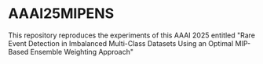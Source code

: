 # AAAI25MIPENS
This repository reproduces the experiments of this AAAI 2025 entitled "Rare Event Detection in Imbalanced Multi-Class Datasets Using an Optimal MIP-Based Ensemble Weighting Approach"
